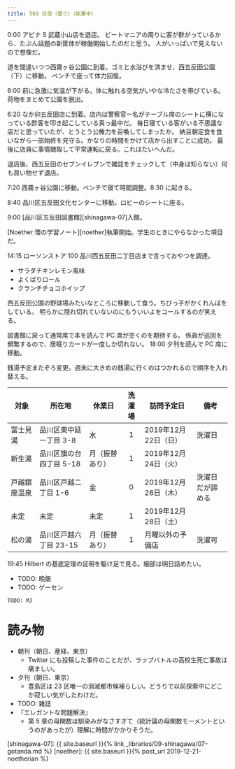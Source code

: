 ```yaml
---
title: 569 日目（曇り）（執筆中）
---
```


0:00 アピナ S 武蔵小山店を退店。
ビートマニアの周りに客が群がっているから、たぶん話題の新筐体が稼働開始したのだと思う。
人がいっぱいで見えないので想像だ。

道を間違いつつ西霧ヶ谷公園に到着。ゴミと水浴びを済ませ、西五反田公園（下）に移動。
ベンチで座って体力回復。

6:00 前に急激に気温が下がる。体に触れる空気がいやな冷たさを帯びている。
荷物をまとめて公園を脱出。

6:20 なか卯五反田店に到着。店内は警察官一名がテーブル席のシートに横になっている酔客を叩き起こしている真っ最中だ。
毎日寝ている客がいる不思議な店だと思っていたが、とうとう公権力を召喚してしまったか。
納豆朝定食を食いながら一部始終を見守る。かなりの時間をかけて店から出すことに成功。
最後に店員に事情聴取して平常運転に戻る。これはたいへんだ。

退店後、西五反田のセブンイレブンで雑誌をチェックして（中身は知らない）何も買い物せず退店。

7:20 西霧ヶ谷公園に移動。ベンチで寝て時間調整。8:30 に起きる。

8:40 品川区五反田文化センターに移動。ロビーのシートに座る。

9:00 [品川区五反田図書館][shinagawa-07]入館。

[Noether 環の学習ノート][noether]執筆開始。学生のときにやらなかった項目だ。

14:15 ローソンストア 100 品川西五反田二丁目店まで言っておやつを調達。
* サラダチキンレモン風味
* よくばりロール
* クランチチョコホイップ

西五反田公園の野球場みたいなところに移動して食う。ちびっ子がかくれんぼをしている。
明らかに隠れ切れていないのにもういいよをコールするのが笑える。

図書館に戻って通常席で本を読んで PC 席が空くのを期待する。
係員が巡回を頻繁するので、居眠りカードが一度しか切れない。
18:00 夕刊を読んで PC 席に移動。

銭湯予定またぞろ変更。週末に大きめの銭湯に行くのはつかれるので順序を入れ替える。

| 対象         | 所在地                  | 休業日         | 洗濯場 | 訪問予定日           | 備考             |
| ------------ | ----------------------- | -------------- | :----: | -------------------- | ---------------- |
| 富士見湯     | 品川区東中延一丁目 3-8  | 水             |   1    | 2019年12月22日（日） | 洗濯日           |
| 新生湯       | 品川区旗の台四丁目 5-18 | 月（振替あり） |   1    | 2019年12月24日（火） |                  |
| 戸越銀座温泉 | 品川区戸越二丁目 1-6    | 金             |   0    | 2019年12月26日（木） | 洗濯日だが諦める |
| 未定         | 未定                    | 未定           |   1    | 2019年12月28日（土） |                  |
| 松の湯       | 品川区戸越六丁目 23-15  | 月（振替あり） |   1    | 月曜以外の予備店     | 洗濯可           |

19:45 Hilbert の基底定理の証明を駆け足で見る。細部は明日詰めたい。

* TODO: 晩飯
* TODO: ゲーセン

```text
TODO: MJ
```

# 読み物

* 朝刊（朝日、産経、東京）
  * Twitter にも投稿した事件のことだが、ラップバトルの高校生死亡事故は痛ましい。
* 夕刊（朝日、東京）
  * 豊島区は 23 区唯一の消滅都市候補らしい。どうりで以前探索中にどこか寂しい気がしたわけだ。
* TODO: 雑誌
* 『エレガントな問題解決』
  * 第 5 章の母関数は馴染みがなさすぎて（統計論の母関数モーメントというのがあったが）理解に時間がかかりそうだ。

[shinagawa-07]: {{ site.baseurl }}{% link _libraries/09-shinagawa/07-gotanda.md %}
[noether]: {{ site.baseurl }}{% post_url 2019-12-21-noetherian %}
